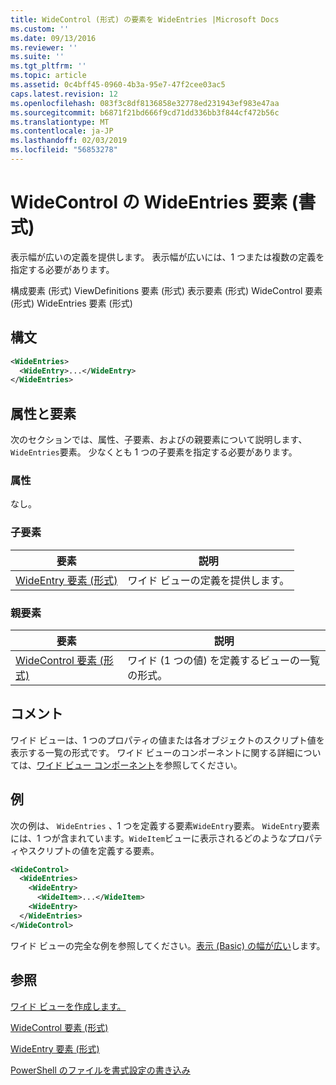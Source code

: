 ```yaml
---
title: WideControl (形式) の要素を WideEntries |Microsoft Docs
ms.custom: ''
ms.date: 09/13/2016
ms.reviewer: ''
ms.suite: ''
ms.tgt_pltfrm: ''
ms.topic: article
ms.assetid: 0c4bff45-0960-4b3a-95e7-47f2cee03ac5
caps.latest.revision: 12
ms.openlocfilehash: 083f3c8df8136858e32778ed231943ef983e47aa
ms.sourcegitcommit: b6871f21bd666f9cd71dd336bb3f844cf472b56c
ms.translationtype: MT
ms.contentlocale: ja-JP
ms.lasthandoff: 02/03/2019
ms.locfileid: "56853278"
---
```

# <a name="wideentries-element-for-widecontrol-format"></a>WideControl の WideEntries 要素 (書式)

表示幅が広いの定義を提供します。 表示幅が広いには、1 つまたは複数の定義を指定する必要があります。

構成要素 (形式) ViewDefinitions 要素 (形式) 表示要素 (形式) WideControl 要素 (形式) WideEntries 要素 (形式)

## <a name="syntax"></a>構文

```xml
<WideEntries>
  <WideEntry>...</WideEntry>
</WideEntries>

```

## <a name="attributes-and-elements"></a>属性と要素

次のセクションでは、属性、子要素、およびの親要素について説明します、`WideEntries`要素。 少なくとも 1 つの子要素を指定する必要があります。

### <a name="attributes"></a>属性

なし。

### <a name="child-elements"></a>子要素

|要素|説明|
|-------------|-----------------|
|[WideEntry 要素 (形式)](./wideentry-element-for-widecontrol-format.md)|ワイド ビューの定義を提供します。|

### <a name="parent-elements"></a>親要素

|要素|説明|
|-------------|-----------------|
|[WideControl 要素 (形式)](./widecontrol-element-format.md)|ワイド (1 つの値) を定義するビューの一覧の形式。|

## <a name="remarks"></a>コメント

ワイド ビューは、1 つのプロパティの値または各オブジェクトのスクリプト値を表示する一覧の形式です。 ワイド ビューのコンポーネントに関する詳細については、[ワイド ビュー コンポーネント](./creating-a-wide-view.md)を参照してください。

## <a name="example"></a>例

次の例は、 `WideEntries` 、1 つを定義する要素`WideEntry`要素。 `WideEntry`要素には、1 つが含まれています。`WideItem`ビューに表示されるどのようなプロパティやスクリプトの値を定義する要素。

```xml
<WideControl>
  <WideEntries>
    <WideEntry>
      <WideItem>...</WideItem>
    <WideEntry>
  </WideEntries>
</WideControl>
```

ワイド ビューの完全な例を参照してください。[表示 (Basic) の幅が広い](./wide-view-basic.md)します。

## <a name="see-also"></a>参照

[ワイド ビューを作成します。](./creating-a-wide-view.md)

[WideControl 要素 (形式)](./widecontrol-element-format.md)

[WideEntry 要素 (形式)](./wideentry-element-for-widecontrol-format.md)

[PowerShell のファイルを書式設定の書き込み](./writing-a-powershell-formatting-file.md)
